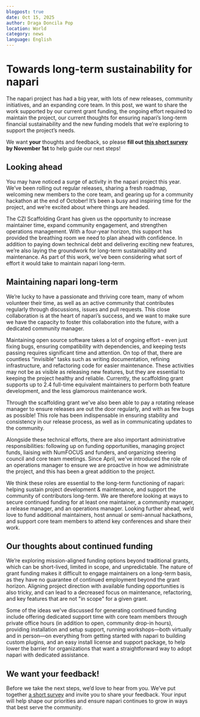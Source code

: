 ```yaml
---
blogpost: true
date: Oct 15, 2025
author: Draga Doncila Pop
location: World
category: news
language: English
---
```


# Towards long-term sustainability for napari

The napari project has had a big year, with lots of new releases, community initiatives, and an expanding core team. In this post, we want to share the work supported by our current grant funding, the ongoing effort required to maintain the project, our current thoughts for ensuring napari’s long-term financial sustainability and the new funding models that we’re exploring to support the project’s needs. 

We want **your** thoughts and feedback, so please **fill out [this short survey](https://napari.typeform.com/sustainability) by November 1st** to help guide our next steps!

## Looking ahead

You may have noticed a surge of activity in the napari project this year. We’ve been rolling out regular releases, sharing a fresh roadmap, welcoming new members to the core team, and gearing up for a community hackathon at the end of October! It’s been a busy and inspiring time for the project, and we’re excited about where things are headed.

The CZI Scaffolding Grant has given us the opportunity to increase maintainer time, expand community engagement, and strengthen operations management. With a four-year horizon, this support has provided the breathing room we need to plan ahead with confidence. In addition to paying down technical debt and delivering exciting new features, we’re also laying the groundwork for long-term sustainability and maintenance. As part of this work, we've been considering what sort of effort it would take to maintain napari long-term.

## Maintaining napari long-term

We’re lucky to have a passionate and thriving core team, many of whom volunteer their time, as well as an active community that contributes regularly through discussions, issues and pull requests. This close collaboration is at the heart of napari’s success, and we want to make sure we have the capacity to foster this collaboration into the future, with a dedicated community manager.

Maintaining open source software takes a lot of ongoing effort - even just fixing bugs, ensuring compatibility with dependencies, and keeping tests passing requires significant time and attention. On top of that, there are countless “invisible” tasks such as writing documentation, refining infrastructure, and refactoring code for easier maintenance. These activities may not be as visible as releasing new features, but they are essential to keeping the project healthy and reliable. Currently, the scaffolding grant supports up to 2.4 full-time equivalent maintainers to perform both feature development, and the less glamorous maintenance work.

Through the scaffolding grant we've also been able to pay a rotating release manager to ensure releases are out the door regularly, and with as few bugs as possible! This role has been indispensable in ensuring stability and consistency in our release process, as well as in communicating updates to the community.

Alongside these technical efforts, there are also important administrative responsibilities: following up on funding opportunities, managing project funds, liaising with NumFOCUS and funders, and organizing steering council and core team meetings. Since April, we've introduced the role of an operations manager to ensure we are proactive in how we administrate the project, and this has been a great addition to the project.

We think these roles are essential to the long-term functioning of napari: helping sustain project development & maintenance, and support the community of contributors long-term. We are therefore looking at ways to secure continued funding for at least one maintainer, a community manager, a release manager, and an operations manager. Looking further ahead, we’d love to fund additional maintainers, host annual or semi-annual hackathons, and support core team members to attend key conferences and share their work.

## Our thoughts about continued funding

We’re exploring mission-aligned funding options beyond traditional grants, which can be short-lived, limited in scope, and unpredictable. The nature of grant funding makes it difficult to engage maintainers on a long-term basis, as they have no guarantee of continued employment beyond the grant horizon. Aligning project direction with available funding opportunities is also tricky, and can lead to a decreased focus on maintenance, refactoring, and key features that are not "in scope" for a given grant.

Some of the ideas we've discussed for generating continued funding include offering dedicated support time with core team members through private office hours (in addition to open, community drop-in hours), providing installation and setup support, running workshops—both virtually and in person—on everything from getting started with napari to building custom plugins, and an easy install license and support package, to help lower the barrier for organizations that want a straightforward way to adopt napari with dedicated assistance.

## We want your feedback!

Before we take the next steps, we’d love to hear from you. We’ve put together [a short survey](https://napari.typeform.com/sustainability) and invite you to share your feedback. Your input will help shape our priorities and ensure napari continues to grow in ways that best serve the community.
